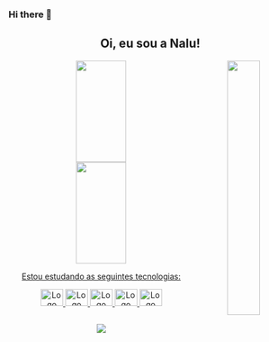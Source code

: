 ### Hi there 👋

<div align="center">
<h2>Oi, eu sou a Nalu!</h2>
<img src="https://i.imgur.com/EjefdP9.png" align="right" width="34%"> 
</div>

<div align="center">
  <a href="https://github.com/naluvs">
  <img height="180em" width="42%" src="https://github-readme-stats.vercel.app/api?username=naluvs&show_icons=true&theme=dracula&include_all_commits=true&count_private=true"/>
  <img height="180em" width="42%" src="https://github-readme-stats.vercel.app/api/top-langs/?username=naluvs&layout=compact&langs_count=7&theme=dracula"/>
    
</div>
  
<div align="center"> 
  <p>Estou estudando as seguintes tecnologias:</p>
   <img src="https://cdn.jsdelivr.net/gh/devicons/devicon/icons/python/python-original.svg" height="30" width="40" alt="Logo Python"/> 
   <img src="https://cdn.jsdelivr.net/gh/devicons/devicon/icons/django/django-plain.svg" height="30" width="40" alt="Logo Django"/>
   <img src="https://cdn.jsdelivr.net/gh/devicons/devicon/icons/javascript/javascript-original.svg" height="30" width="40" alt="Logo Javascript"/>
   <img src="https://cdn.jsdelivr.net/gh/devicons/devicon/icons/nodejs/nodejs-original.svg" height="30" width="40" alt="Logo Nodejs"/>
   <img src="https://cdn.jsdelivr.net/gh/devicons/devicon/icons/postgresql/postgresql-original.svg" height="30" width="40" alt="Logo Postgresql"/>
</div>
  
  ##


<div align="center">
  <a href="https://www.linkedin.com/in/ana-luiza-ventapane/" target="_blank"><img src="https://img.shields.io/badge/LinkedIn-0077B5?style=for-the-badge&logo=linkedin&logoColor=white" target="_blank"></a>
</div>
